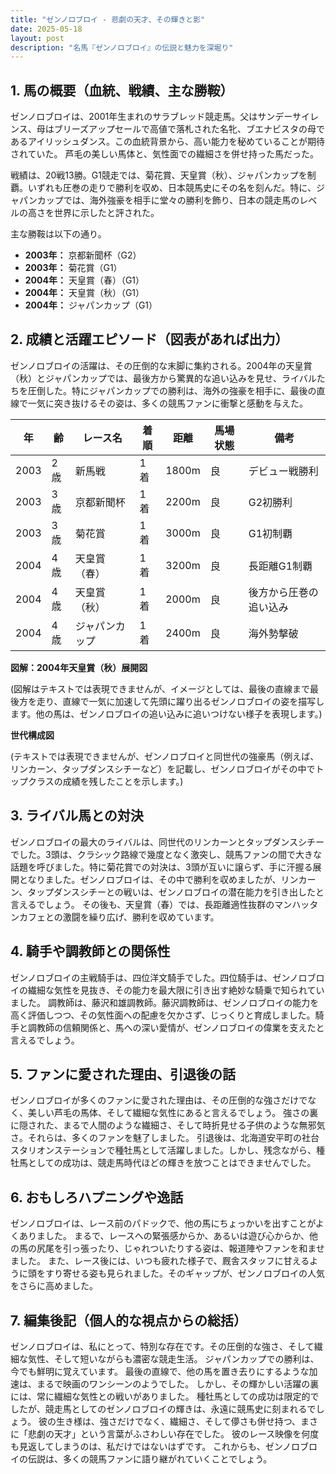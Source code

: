 ```yaml
---
title: "ゼンノロブロイ - 悲劇の天才、その輝きと影"
date: 2025-05-18
layout: post
description: "名馬『ゼンノロブロイ』の伝説と魅力を深堀り"
---
```


## 1. 馬の概要（血統、戦績、主な勝鞍）

ゼンノロブロイは、2001年生まれのサラブレッド競走馬。父はサンデーサイレンス、母はブリーズアップセールで高値で落札された名牝、ブエナビスタの母であるアイリッシュダンス。この血統背景から、高い能力を秘めていることが期待されていた。  芦毛の美しい馬体と、気性面での繊細さを併せ持った馬だった。

戦績は、20戦13勝。G1競走では、菊花賞、天皇賞（秋）、ジャパンカップを制覇。いずれも圧巻の走りで勝利を収め、日本競馬史にその名を刻んだ。特に、ジャパンカップでは、海外強豪を相手に堂々の勝利を飾り、日本の競走馬のレベルの高さを世界に示したと評された。

主な勝鞍は以下の通り。

* **2003年：** 京都新聞杯（G2）
* **2003年：** 菊花賞（G1）
* **2004年：** 天皇賞（春）（G1）
* **2004年：** 天皇賞（秋）（G1）
* **2004年：** ジャパンカップ（G1）


## 2. 成績と活躍エピソード（図表があれば出力）

ゼンノロブロイの活躍は、その圧倒的な末脚に集約される。2004年の天皇賞（秋）とジャパンカップでは、最後方から驚異的な追い込みを見せ、ライバルたちを圧倒した。特にジャパンカップでの勝利は、海外の強豪を相手に、最後の直線で一気に突き抜けるその姿は、多くの競馬ファンに衝撃と感動を与えた。

| 年 | 齢 | レース名 | 着順 | 距離 | 馬場状態 | 備考 |
|---|---|---|---|---|---|---|
| 2003 | 2歳 | 新馬戦 | 1着 | 1800m | 良 |  デビュー戦勝利 |
| 2003 | 3歳 | 京都新聞杯 | 1着 | 2200m | 良 | G2初勝利 |
| 2003 | 3歳 | 菊花賞 | 1着 | 3000m | 良 | G1初制覇 |
| 2004 | 4歳 | 天皇賞（春） | 1着 | 3200m | 良 | 長距離G1制覇 |
| 2004 | 4歳 | 天皇賞（秋） | 1着 | 2000m | 良 | 後方から圧巻の追い込み |
| 2004 | 4歳 | ジャパンカップ | 1着 | 2400m | 良 | 海外勢撃破 |


**図解：2004年天皇賞（秋）展開図**

(図解はテキストでは表現できませんが、イメージとしては、最後の直線まで最後方を走り、直線で一気に加速して先頭に躍り出るゼンノロブロイの姿を描写します。他の馬は、ゼンノロブロイの追い込みに追いつけない様子を表現します。)


**世代構成図**

(テキストでは表現できませんが、ゼンノロブロイと同世代の強豪馬（例えば、リンカーン、タップダンスシチーなど）を記載し、ゼンノロブロイがその中でトップクラスの成績を残したことを示します。)


## 3. ライバル馬との対決

ゼンノロブロイの最大のライバルは、同世代のリンカーンとタップダンスシチーでした。3頭は、クラシック路線で幾度となく激突し、競馬ファンの間で大きな話題を呼びました。特に菊花賞での対決は、3頭が互いに譲らず、手に汗握る展開となりました。ゼンノロブロイは、その中で勝利を収めましたが、リンカーン、タップダンスシチーとの戦いは、ゼンノロブロイの潜在能力を引き出したと言えるでしょう。  その後も、天皇賞（春）では、長距離適性抜群のマンハッタンカフェとの激闘を繰り広げ、勝利を収めています。


## 4. 騎手や調教師との関係性

ゼンノロブロイの主戦騎手は、四位洋文騎手でした。四位騎手は、ゼンノロブロイの繊細な気性を見抜き、その能力を最大限に引き出す絶妙な騎乗で知られていました。  調教師は、藤沢和雄調教師。藤沢調教師は、ゼンノロブロイの能力を高く評価しつつ、その気性面への配慮を欠かさず、じっくりと育成しました。騎手と調教師の信頼関係と、馬への深い愛情が、ゼンノロブロイの偉業を支えたと言えるでしょう。


## 5. ファンに愛された理由、引退後の話

ゼンノロブロイが多くのファンに愛された理由は、その圧倒的な強さだけでなく、美しい芦毛の馬体、そして繊細な気性にあると言えるでしょう。  強さの裏に隠された、まるで人間のような繊細さ、そして時折見せる子供のような無邪気さ。それらは、多くのファンを魅了しました。  引退後は、北海道安平町の社台スタリオンステーションで種牡馬として活躍しました。しかし、残念ながら、種牡馬としての成功は、競走馬時代ほどの輝きを放つことはできませんでした。


## 6. おもしろハプニングや逸話

ゼンノロブロイは、レース前のパドックで、他の馬にちょっかいを出すことがよくありました。  まるで、レースへの緊張感からか、あるいは遊び心からか、他の馬の尻尾を引っ張ったり、じゃれついたりする姿は、報道陣やファンを和ませました。  また、レース後には、いつも疲れた様子で、厩舎スタッフに甘えるように頭をすり寄せる姿も見られました。そのギャップが、ゼンノロブロイの人気をさらに高めました。


## 7. 編集後記（個人的な視点からの総括）

ゼンノロブロイは、私にとって、特別な存在です。その圧倒的な強さ、そして繊細な気性、そして短いながらも濃密な競走生活。  ジャパンカップでの勝利は、今でも鮮明に覚えています。  最後の直線で、他の馬を置き去りにするような加速は、まるで映画のワンシーンのようでした。  しかし、その輝かしい活躍の裏には、常に繊細な気性との戦いがありました。  種牡馬としての成功は限定的でしたが、競走馬としてのゼンノロブロイの輝きは、永遠に競馬史に刻まれるでしょう。  彼の生き様は、強さだけでなく、繊細さ、そして儚さも併せ持つ、まさに「悲劇の天才」という言葉がふさわしい存在でした。  彼のレース映像を何度も見返してしまうのは、私だけではないはずです。  これからも、ゼンノロブロイの伝説は、多くの競馬ファンに語り継がれていくことでしょう。
